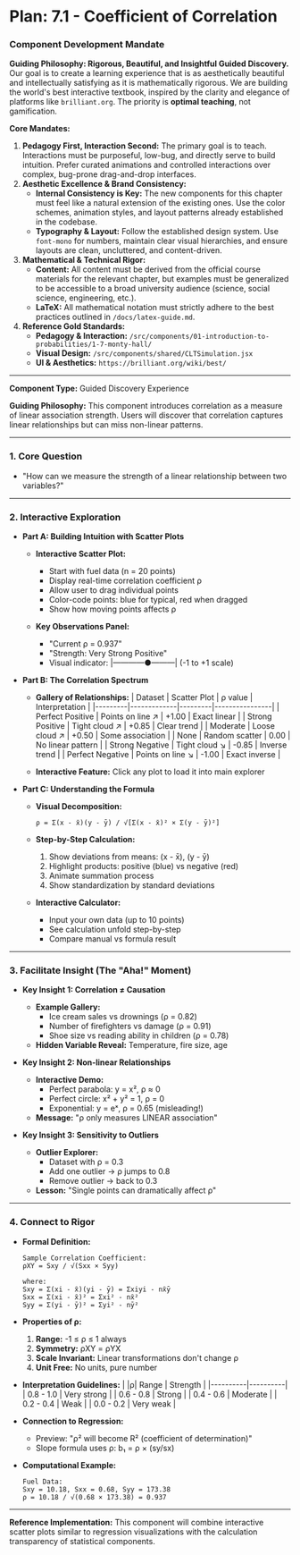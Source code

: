 # Plan: 7.1 - Coefficient of Correlation

### **Component Development Mandate**

**Guiding Philosophy: Rigorous, Beautiful, and Insightful Guided Discovery.**
Our goal is to create a learning experience that is as aesthetically beautiful and intellectually satisfying as it is mathematically rigorous. We are building the world's best interactive textbook, inspired by the clarity and elegance of platforms like `brilliant.org`. The priority is **optimal teaching**, not gamification.

**Core Mandates:**
1.  **Pedagogy First, Interaction Second:** The primary goal is to teach. Interactions must be purposeful, low-bug, and directly serve to build intuition. Prefer curated animations and controlled interactions over complex, bug-prone drag-and-drop interfaces.
2.  **Aesthetic Excellence & Brand Consistency:**
    *   **Internal Consistency is Key:** The new components for this chapter must feel like a natural extension of the existing ones. Use the color schemes, animation styles, and layout patterns already established in the codebase.
    *   **Typography & Layout:** Follow the established design system. Use `font-mono` for numbers, maintain clear visual hierarchies, and ensure layouts are clean, uncluttered, and content-driven.
3.  **Mathematical & Technical Rigor:**
    *   **Content:** All content must be derived from the official course materials for the relevant chapter, but examples must be generalized to be accessible to a broad university audience (science, social science, engineering, etc.).
    *   **LaTeX:** All mathematical notation must strictly adhere to the best practices outlined in `/docs/latex-guide.md`.
4.  **Reference Gold Standards:**
    *   **Pedagogy & Interaction:** `/src/components/01-introduction-to-probabilities/1-7-monty-hall/`
    *   **Visual Design:** `/src/components/shared/CLTSimulation.jsx`
    *   **UI & Aesthetics:** `https://brilliant.org/wiki/best/`

---

**Component Type:** Guided Discovery Experience

**Guiding Philosophy:** This component introduces correlation as a measure of linear association strength. Users will discover that correlation captures linear relationships but can miss non-linear patterns.

---

### 1. Core Question

*   "How can we measure the strength of a linear relationship between two variables?"

---

### 2. Interactive Exploration

*   **Part A: Building Intuition with Scatter Plots**
    *   **Interactive Scatter Plot:**
        - Start with fuel data (n = 20 points)
        - Display real-time correlation coefficient ρ
        - Allow user to drag individual points
        - Color-code points: blue for typical, red when dragged
        - Show how moving points affects ρ
    
    *   **Key Observations Panel:**
        - "Current ρ = 0.937"
        - "Strength: Very Strong Positive"
        - Visual indicator: |————●———| (-1 to +1 scale)

*   **Part B: The Correlation Spectrum**
    *   **Gallery of Relationships:**
        | Dataset | Scatter Plot | ρ value | Interpretation |
        |---------|-------------|---------|----------------|
        | Perfect Positive | Points on line ↗ | +1.00 | Exact linear |
        | Strong Positive | Tight cloud ↗ | +0.85 | Clear trend |
        | Moderate | Loose cloud ↗ | +0.50 | Some association |
        | None | Random scatter | 0.00 | No linear pattern |
        | Strong Negative | Tight cloud ↘ | -0.85 | Inverse trend |
        | Perfect Negative | Points on line ↘ | -1.00 | Exact inverse |
    
    *   **Interactive Feature:** Click any plot to load it into main explorer

*   **Part C: Understanding the Formula**
    *   **Visual Decomposition:**
        ```
        ρ = Σ(x - x̄)(y - ȳ) / √[Σ(x - x̄)² × Σ(y - ȳ)²]
        ```
    
    *   **Step-by-Step Calculation:**
        1. Show deviations from means: (x - x̄), (y - ȳ)
        2. Highlight products: positive (blue) vs negative (red)
        3. Animate summation process
        4. Show standardization by standard deviations
    
    *   **Interactive Calculator:**
        - Input your own data (up to 10 points)
        - See calculation unfold step-by-step
        - Compare manual vs formula result

---

### 3. Facilitate Insight (The "Aha!" Moment)

*   **Key Insight 1: Correlation ≠ Causation**
    *   **Example Gallery:**
        - Ice cream sales vs drownings (ρ = 0.82)
        - Number of firefighters vs damage (ρ = 0.91)
        - Shoe size vs reading ability in children (ρ = 0.78)
    *   **Hidden Variable Reveal:** Temperature, fire size, age
    
*   **Key Insight 2: Non-linear Relationships**
    *   **Interactive Demo:**
        - Perfect parabola: y = x², ρ ≈ 0
        - Perfect circle: x² + y² = 1, ρ = 0
        - Exponential: y = eˣ, ρ = 0.65 (misleading!)
    *   **Message:** "ρ only measures LINEAR association"

*   **Key Insight 3: Sensitivity to Outliers**
    *   **Outlier Explorer:**
        - Dataset with ρ = 0.3
        - Add one outlier → ρ jumps to 0.8
        - Remove outlier → back to 0.3
    *   **Lesson:** "Single points can dramatically affect ρ"

---

### 4. Connect to Rigor

*   **Formal Definition:**
    ```
    Sample Correlation Coefficient:
    ρXY = Sxy / √(Sxx × Syy)
    
    where:
    Sxy = Σ(xi - x̄)(yi - ȳ) = Σxiyi - nx̄ȳ
    Sxx = Σ(xi - x̄)² = Σxi² - nx̄²
    Syy = Σ(yi - ȳ)² = Σyi² - nȳ²
    ```

*   **Properties of ρ:**
    1. **Range:** -1 ≤ ρ ≤ 1 always
    2. **Symmetry:** ρXY = ρYX
    3. **Scale Invariant:** Linear transformations don't change ρ
    4. **Unit Free:** No units, pure number
    
*   **Interpretation Guidelines:**
    | |ρ| Range | Strength |
    |----------|----------|
    | 0.8 - 1.0 | Very strong |
    | 0.6 - 0.8 | Strong |
    | 0.4 - 0.6 | Moderate |
    | 0.2 - 0.4 | Weak |
    | 0.0 - 0.2 | Very weak |

*   **Connection to Regression:**
    - Preview: "ρ² will become R² (coefficient of determination)"
    - Slope formula uses ρ: b₁ = ρ × (sy/sx)

*   **Computational Example:**
    ```
    Fuel Data:
    Sxy = 10.18, Sxx = 0.68, Syy = 173.38
    ρ = 10.18 / √(0.68 × 173.38) = 0.937
    ```

---

**Reference Implementation:** This component will combine interactive scatter plots similar to regression visualizations with the calculation transparency of statistical components.